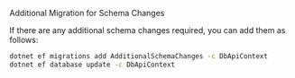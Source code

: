  Additional Migration for Schema Changes

If there are any additional schema changes required, you can add them as follows:

```bash
dotnet ef migrations add AdditionalSchemaChanges -c DbApiContext
dotnet ef database update -c DbApiContext
```

